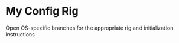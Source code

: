 # My Config Rig

Open OS-specific branches for the appropriate rig and initialization instructions
  

